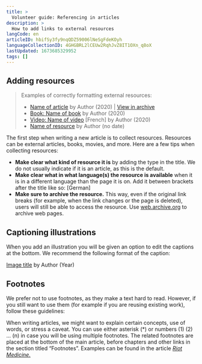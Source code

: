 ```yaml
---
title: >
  Volunteer guide: Referencing in articles
description: >
  How to add links to external resources
langCode: en
articleID: hbifSy3fy9nqQDZ59006lNeSgFdeKOyh
languageCollectionID: 4GHGBRL2lCEUw2RqhJvZ8IT1OXn_q8oX
lastUpdated: 1673685329952
tags: []
---
```


## Adding resources

> Examples of correctly formatting external resources:
> 
> -   [Name of article](/support/writers/reference/#) by Author (2020) | [View in archive](/support/writers/reference/#)
> -   [Book: Name of book](/support/writers/reference/#) by Author (2020)
> -   [Video: Name of video](/support/writers/reference/#) \[French\] by Author (2020)
> -   [Name of resource](/support/writers/reference/#) by Author (no date)

The first step when writing a new article is to collect resources. Resources can be external articles, books, movies, and more. Here are a few tips when collecting resources:

-   **Make clear what kind of resource it is** by adding the type in the title. We do not usually indicate if it is an article, as this is the default.
-   **Make clear what in what language(s) the resource is available** when it is in a different language than the page it is on. Add it between brackets after the title like so: \[German\]
-   **Make sure to archive the resource.** This way, even if the original link breaks (for example, when the link changes or the page is deleted), users will still be able to access the resource. Use [web.archive.org](https://web.archive.org) to archive web pages.

## Captioning illustrations

When you add an illustration you will be given an option to edit the captions at the bottom. We recommend the following format of the caption:

<div><figcaption><a href="/support/writers/reference/#">Image title</a> by Author (Year)</figcaption></div>

## Footnotes

We prefer not to use footnotes, as they make a text hard to read. However, if you still want to use them (for example if you are reusing existing work), follow these guidelines:

When writing articles, we might want to explain certain concepts, use of words, or stress a caveat. You can use either asterisk (\*) or numbers (1) (2) … (n) in case you will be using multiple footnotes. The related footnotes are placed at the bottom of the main article, before chapters and other links in the section titled “Footnotes”. Examples can be found in the article [_Riot Medicine._](/wellbeing/riot-medicine/field-guide)